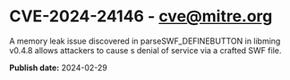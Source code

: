 # CVE-2024-24146 - cve@mitre.org

A memory leak issue discovered in parseSWF_DEFINEBUTTON in libming v0.4.8 allows attackers to cause s denial of service via a crafted SWF file.

**Publish date:** 2024-02-29
